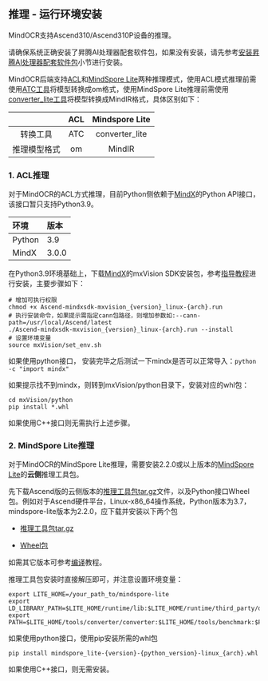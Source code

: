 ## 推理 - 运行环境安装

MindOCR支持Ascend310/Ascend310P设备的推理。

请确保系统正确安装了昇腾AI处理器配套软件包，如果没有安装，请先参考[安装昇腾AI处理器配套软件包](https://www.mindspore.cn/install#安装昇腾ai处理器配套软件包)小节进行安装。

MindOCR后端支持[ACL](https://www.hiascend.com/document/detail/zh/canncommercial/63RC1/inferapplicationdev/aclcppdevg/aclcppdevg_000004.html)和[MindSpore Lite](https://www.mindspore.cn/lite/docs/zh-CN/master/index.html)两种推理模式，使用ACL模式推理前需使用[ATC工具](https://www.hiascend.com/document/detail/zh/canncommercial/63RC1/inferapplicationdev/atctool/atctool_000001.html)将模型转换成om格式，使用MindSpore Lite推理前需使用[converter_lite工具](https://www.mindspore.cn/lite/docs/zh-CN/master/use/cloud_infer/converter_tool.html)将模型转换成MindIR格式，具体区别如下：

|        |       ACL        |    Mindspore Lite  |
|:------:|:----------------:|:------------------:|
|  转换工具  |       ATC        |    converter_lite  |
| 推理模型格式 |        om        |        MindIR      |

### 1. ACL推理

对于MindOCR的ACL方式推理，目前Python侧依赖于[MindX](https://www.hiascend.com/software/Mindx-sdk)的Python
API接口，该接口暂只支持Python3.9。

| 环境    | 版本  |
|:-------|:------|
| Python | 3.9   |
| MindX  | 3.0.0 |

在Python3.9环境基础上，下载[MindX](https://www.hiascend.com/zh/software/mindx-sdk/commercial)的mxVision
SDK安装包，参考[指导教程](https://www.hiascend.com/document/detail/zh/mind-sdk/300/quickstart/visionquickstart/visionquickstart_0003.html)进行安装，主要步骤如下：

```shell
# 增加可执行权限
chmod +x Ascend-mindxsdk-mxvision_{version}_linux-{arch}.run
# 执行安装命令，如果提示需指定cann包路径，则增加参数如:--cann-path=/usr/local/Ascend/latest
./Ascend-mindxsdk-mxvision_{version}_linux-{arch}.run --install
# 设置环境变量
source mxVision/set_env.sh
```
如果使用python接口， 安装完毕之后测试一下mindx是否可以正常导入：`python -c "import mindx"`

如果提示找不到mindx，则转到mxVision/python目录下，安装对应的whl包：

```
cd mxVision/python
pip install *.whl
```
如果使用C++接口则无需执行上述步骤。

### 2. MindSpore Lite推理

对于MindOCR的MindSpore Lite推理，需要安装2.2.0或以上版本的[MindSpore Lite](https://www.mindspore.cn/lite/docs/zh-CN/master/index.html)的**云侧**推理工具包。

先下载Ascend版的云侧版本的[推理工具包tar.gz](https://www.mindspore.cn/lite/docs/zh-CN/master/use/downloads.html)文件，以及Python接口Wheel包。例如对于Ascend硬件平台，Linux-x86_64操作系统，Python版本为3.7，mindspore-lite版本为2.2.0，应下载并安装以下两个包

 - [推理工具包tar.gz](https://ms-release.obs.cn-north-4.myhuaweicloud.com/2.2.0/MindSpore/lite/release/linux/x86_64/cloud_fusion/python37/mindspore-lite-2.2.0-linux-x64.tar.gz)

 - [Wheel包](https://ms-release.obs.cn-north-4.myhuaweicloud.com/2.2.0/MindSpore/lite/release/linux/x86_64/cloud_fusion/python37/mindspore_lite-2.2.0-cp37-cp37m-linux_x86_64.whl)

如需其它版本可参考[编译](https://www.mindspore.cn/lite/docs/zh-CN/master/use/cloud_infer/build.html)教程。

推理工具包安装时直接解压即可，并注意设置环境变量：

```shell
export LITE_HOME=/your_path_to/mindspore-lite
export LD_LIBRARY_PATH=$LITE_HOME/runtime/lib:$LITE_HOME/runtime/third_party/dnnl:$LITE_HOME/tools/converter/lib:$LD_LIBRARY_PATH
export PATH=$LITE_HOME/tools/converter/converter:$LITE_HOME/tools/benchmark:$PATH
```
如果使用python接口，使用pip安装所需的whl包
```shell
pip install mindspore_lite-{version}-{python_version}-linux_{arch}.whl
```

如果使用C++接口，则无需安装。
